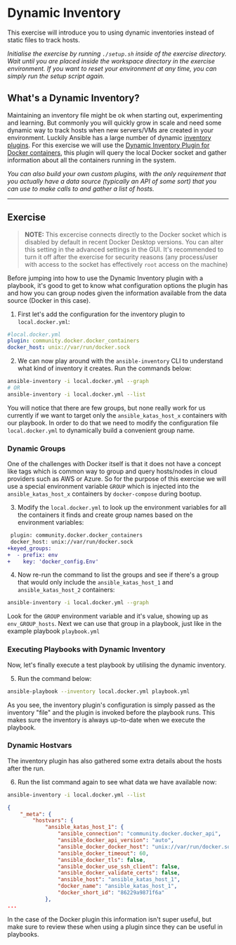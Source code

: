 # Dynamic Inventory

This exercise will introduce you to using dynamic inventories instead of static files to track hosts.

*Initialise the exercise by running `./setup.sh` inside of the exercise directory. Wait until you are placed inside the workspace directory in the exercise environment. If you want to reset your environment at any time, you can simply run the setup script again.*

## What's a Dynamic Inventory?

Maintaining an inventory file might be ok when starting out, experimenting and learning. But commonly you will quickly grow in scale and need some dynamic way to track hosts when new servers/VMs are created in your environment. Luckily Ansible has a large number of dynamic [inventory plugins](https://docs.ansible.com/ansible/latest/collections/index_inventory.html). For this exercise we will use the [Dynamic Inventory Plugin for Docker containers](https://docs.ansible.com/ansible/latest/collections/community/docker/docker_containers_inventory.html#ansible-collections-community-docker-docker-containers-inventory), this plugin will query the local Docker socket and gather information about all the containers running in the system.

*You can also build your own custom plugins, with the only requirement that you actually have a data source (typically an API of some sort) that you can use to make calls to and gather a list of hosts.*

---

## Exercise

> **NOTE:** This excercise connects directly to the Docker socket which is disabled by default in recent Docker Desktop versions. You can alter this setting in the advanced settings in the GUI. It's recommended to turn it off after the exercise for security reasons (any process/user with access to the socket has effectively `root` access on the machine)

Before jumping into how to use the Dynamic Inventory plugin with a playbook, it's good to get to know what configuration options the plugin has and how you can group nodes given the information available from the data source (Docker in this case).

1. First let's add the configuration for the inventory plugin to `local.docker.yml`:

```yaml
#local.docker.yml
plugin: community.docker.docker_containers
docker_host: unix://var/run/docker.sock
```

2. We can now play around with the `ansible-inventory` CLI to understand what kind of inventory it creates. Run the commands below:

```bash
ansible-inventory -i local.docker.yml --graph
# OR
ansible-inventory -i local.docker.yml --list
```

You will notice that there are few groups, but none really work for us currently if we want to target only the `ansible_katas_host_x` containers with our playbook. In order to do that we need to modify the configuration file `local.docker.yml` to dynamically build a convenient group name.

### Dynamic Groups

One of the challenges with Docker itself is that it does not have a concept like tags which is common way to group and query hosts/nodes in cloud providers such as AWS or Azure. So for the purpose of this exercise we will use a special environment variable `GROUP` which is injected into the `ansible_katas_host_x` containers by `docker-compose` during bootup.

3. Modify the `local.docker.yml` to look up the environment variables for all the containers it finds and create group names based on the environment variables:

```diff
 plugin: community.docker.docker_containers
 docker_host: unix://var/run/docker.sock
+keyed_groups:
+  - prefix: env
+    key: 'docker_config.Env'
```

4. Now re-run the command to list the groups and see if there's a group that would only include the `ansible_katas_host_1` and `ansible_katas_host_2` containers:

```bash
ansible-inventory -i local.docker.yml --graph
```

Look for the `GROUP` environment variable and it's value, showing up as `env_GROUP_hosts`. Next we can use that group in a playbook, just like in the example playbook `playbook.yml`

### Executing Playbooks with Dynamic Inventory

Now, let's finally execute a test playbook by utilising the dynamic inventory.

5. Run the command below:

```bash
ansible-playbook --inventory local.docker.yml playbook.yml
```

As you see, the inventory plugin's configuration is simply passed as the inventory "file" and the plugin is invoked before the playbook runs. This makes sure the inventory is always up-to-date when we execute the playbook.

### Dynamic Hostvars

The inventory plugin has also gathered some extra details about the hosts after the run.

6. Run the list command again to see what data we have available now:

```bash
ansible-inventory -i local.docker.yml --list
```

```json
{
    "_meta": {
        "hostvars": {
            "ansible_katas_host_1": {
                "ansible_connection": "community.docker.docker_api",
                "ansible_docker_api_version": "auto",
                "ansible_docker_docker_host": "unix://var/run/docker.sock",
                "ansible_docker_timeout": 60,
                "ansible_docker_tls": false,
                "ansible_docker_use_ssh_client": false,
                "ansible_docker_validate_certs": false,
                "ansible_host": "ansible_katas_host_1",
                "docker_name": "ansible_katas_host_1",
                "docker_short_id": "86229a9871f6a"
            },
...
```

In the case of the Docker plugin this information isn't super useful, but make sure to review these when using a plugin since they can be useful in playbooks.
